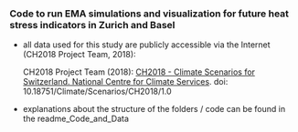 

### Code to run EMA simulations and visualization for future heat stress indicators in Zurich and Basel

- all data used for this study are publicly accessible via the Internet (CH2018 Project Team, 2018):
  
  CH2018 Project Team (2018): [CH2018 - Climate Scenarios for Switzerland. National Centre for Climate Services](https://www.nccs.admin.ch/nccs/en/home/climate-change-and-impacts/swiss-climate-change-scenarios/ch2018---climate-scenarios-for-switzerland.html). doi: 10.18751/Climate/Scenarios/CH2018/1.0

- explanations about the structure of the folders / code can be found in the readme_Code_and_Data
